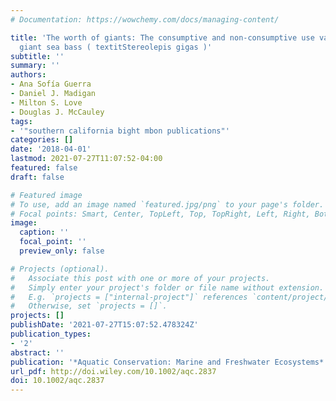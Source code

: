 ```yaml
---
# Documentation: https://wowchemy.com/docs/managing-content/

title: 'The worth of giants: The consumptive and non-consumptive use value of the
  giant sea bass ( textitStereolepis gigas )'
subtitle: ''
summary: ''
authors:
- Ana Sofía Guerra
- Daniel J. Madigan
- Milton S. Love
- Douglas J. McCauley
tags:
- '"southern california bight mbon publications"'
categories: []
date: '2018-04-01'
lastmod: 2021-07-27T11:07:52-04:00
featured: false
draft: false

# Featured image
# To use, add an image named `featured.jpg/png` to your page's folder.
# Focal points: Smart, Center, TopLeft, Top, TopRight, Left, Right, BottomLeft, Bottom, BottomRight.
image:
  caption: ''
  focal_point: ''
  preview_only: false

# Projects (optional).
#   Associate this post with one or more of your projects.
#   Simply enter your project's folder or file name without extension.
#   E.g. `projects = ["internal-project"]` references `content/project/deep-learning/index.md`.
#   Otherwise, set `projects = []`.
projects: []
publishDate: '2021-07-27T15:07:52.478324Z'
publication_types:
- '2'
abstract: ''
publication: '*Aquatic Conservation: Marine and Freshwater Ecosystems*'
url_pdf: http://doi.wiley.com/10.1002/aqc.2837
doi: 10.1002/aqc.2837
---
```

